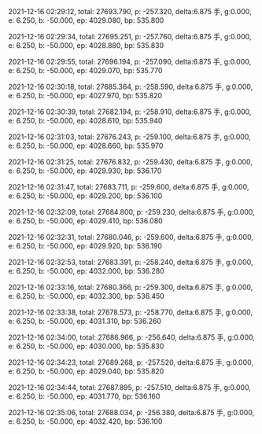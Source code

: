 2021-12-16 02:29:12, total: 27693.790, p: -257.320, delta:6.875 手, g:0.000, e: 6.250, b: -50.000, ep: 4029.080, bp: 535.800

2021-12-16 02:29:34, total: 27695.251, p: -257.760, delta:6.875 手, g:0.000, e: 6.250, b: -50.000, ep: 4028.880, bp: 535.830

2021-12-16 02:29:55, total: 27696.194, p: -257.090, delta:6.875 手, g:0.000, e: 6.250, b: -50.000, ep: 4029.070, bp: 535.770

2021-12-16 02:30:18, total: 27685.364, p: -258.590, delta:6.875 手, g:0.000, e: 6.250, b: -50.000, ep: 4027.970, bp: 535.820

2021-12-16 02:30:39, total: 27682.194, p: -258.910, delta:6.875 手, g:0.000, e: 6.250, b: -50.000, ep: 4028.610, bp: 535.940

2021-12-16 02:31:03, total: 27676.243, p: -259.100, delta:6.875 手, g:0.000, e: 6.250, b: -50.000, ep: 4028.660, bp: 535.970

2021-12-16 02:31:25, total: 27676.832, p: -259.430, delta:6.875 手, g:0.000, e: 6.250, b: -50.000, ep: 4029.930, bp: 536.170

2021-12-16 02:31:47, total: 27683.711, p: -259.600, delta:6.875 手, g:0.000, e: 6.250, b: -50.000, ep: 4029.200, bp: 536.100

2021-12-16 02:32:09, total: 27684.800, p: -259.230, delta:6.875 手, g:0.000, e: 6.250, b: -50.000, ep: 4029.410, bp: 536.080

2021-12-16 02:32:31, total: 27680.046, p: -259.600, delta:6.875 手, g:0.000, e: 6.250, b: -50.000, ep: 4029.920, bp: 536.190

2021-12-16 02:32:53, total: 27683.391, p: -258.240, delta:6.875 手, g:0.000, e: 6.250, b: -50.000, ep: 4032.000, bp: 536.280

2021-12-16 02:33:16, total: 27680.366, p: -259.300, delta:6.875 手, g:0.000, e: 6.250, b: -50.000, ep: 4032.300, bp: 536.450

2021-12-16 02:33:38, total: 27678.573, p: -258.770, delta:6.875 手, g:0.000, e: 6.250, b: -50.000, ep: 4031.310, bp: 536.260

2021-12-16 02:34:00, total: 27686.966, p: -256.640, delta:6.875 手, g:0.000, e: 6.250, b: -50.000, ep: 4030.000, bp: 535.830

2021-12-16 02:34:23, total: 27689.268, p: -257.520, delta:6.875 手, g:0.000, e: 6.250, b: -50.000, ep: 4029.040, bp: 535.820

2021-12-16 02:34:44, total: 27687.895, p: -257.510, delta:6.875 手, g:0.000, e: 6.250, b: -50.000, ep: 4031.770, bp: 536.160

2021-12-16 02:35:06, total: 27688.034, p: -256.380, delta:6.875 手, g:0.000, e: 6.250, b: -50.000, ep: 4032.420, bp: 536.100